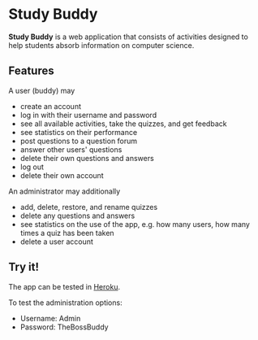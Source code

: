 # Study Buddy

**Study Buddy** is a web application that consists of activities designed to help students absorb information on computer science.

## Features

A user (buddy) may
* create an account
* log in with their username and password
* see all available activities, take the quizzes, and get feedback
* see statistics on their performance
* post questions to a question forum
* answer other users' questions
* delete their own questions and answers
* log out
* delete their own account

An administrator may additionally
* add, delete, restore, and rename quizzes
* delete any questions and answers
* see statistics on the use of the app, e.g. how many users, how many times a quiz has been taken
* delete a user account

## Try it!

The app can be tested in [Heroku](https://tsoha-study-buddy.herokuapp.com/).

To test the administration options:
* Username: Admin
* Password: TheBossBuddy
